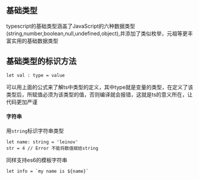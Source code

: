## 基础类型

typescript的基础类型涵盖了JavaScript的六种数据类型(string,number,boolean,null,undefined,object),并添加了类似枚举，元祖等更丰富实用的基础数据类型

## 基础类型的标识方法
```
let val : type = value
```
可以用上面的公式来了解ts中类型的定义，其中type就是变量的类型，在定义了该类型后，所赋值必须为该类型的值，否则编译就会报错，这就是ts的意义所在，让代码更加严谨

#### 字符串
用```string```标识字符串类型
```
let name: string = 'leinov'
str = 4 // Error 不能将数值赋给string
```
同样支持es6的模板字符串
```
let info = `my name is ${name}`
```